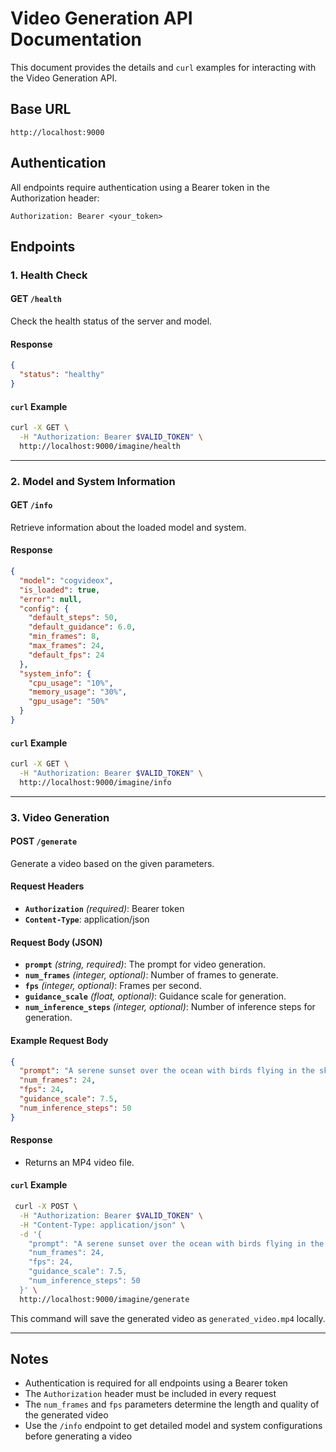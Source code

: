 # Video Generation API Documentation

This document provides the details and `curl` examples for interacting with the Video Generation API.

## Base URL

```
http://localhost:9000
```

## Authentication
All endpoints require authentication using a Bearer token in the Authorization header:
```
Authorization: Bearer <your_token>
```

## Endpoints

### 1. **Health Check**

#### **GET** `/health`

Check the health status of the server and model.

#### Response
```json
{
  "status": "healthy"
}
```

#### `curl` Example
```bash
curl -X GET \
  -H "Authorization: Bearer $VALID_TOKEN" \
  http://localhost:9000/imagine/health
```

---

### 2. **Model and System Information**

#### **GET** `/info`

Retrieve information about the loaded model and system.

#### Response
```json
{
  "model": "cogvideox",
  "is_loaded": true,
  "error": null,
  "config": {
    "default_steps": 50,
    "default_guidance": 6.0,
    "min_frames": 8,
    "max_frames": 24,
    "default_fps": 24
  },
  "system_info": {
    "cpu_usage": "10%",
    "memory_usage": "30%",
    "gpu_usage": "50%"
  }
}
```

#### `curl` Example
```bash
curl -X GET \
  -H "Authorization: Bearer $VALID_TOKEN" \
  http://localhost:9000/imagine/info
```

---

### 3. **Video Generation**

#### **POST** `/generate`

Generate a video based on the given parameters.

#### Request Headers
- **`Authorization`** *(required)*: Bearer token
- **`Content-Type`**: application/json

#### Request Body (JSON)
- **`prompt`** *(string, required)*: The prompt for video generation.
- **`num_frames`** *(integer, optional)*: Number of frames to generate.
- **`fps`** *(integer, optional)*: Frames per second.
- **`guidance_scale`** *(float, optional)*: Guidance scale for generation.
- **`num_inference_steps`** *(integer, optional)*: Number of inference steps for generation.

#### Example Request Body
```json
{
  "prompt": "A serene sunset over the ocean with birds flying in the sky.",
  "num_frames": 24,
  "fps": 24,
  "guidance_scale": 7.5,
  "num_inference_steps": 50
}
```

#### Response
- Returns an MP4 video file.

#### `curl` Example
```bash
 curl -X POST \
  -H "Authorization: Bearer $VALID_TOKEN" \
  -H "Content-Type: application/json" \
  -d '{
    "prompt": "A serene sunset over the ocean with birds flying in the sky.",
    "num_frames": 24,
    "fps": 24,
    "guidance_scale": 7.5,
    "num_inference_steps": 50
  }' \
  http://localhost:9000/imagine/generate
```

This command will save the generated video as `generated_video.mp4` locally.

---

## Notes
- Authentication is required for all endpoints using a Bearer token
- The `Authorization` header must be included in every request
- The `num_frames` and `fps` parameters determine the length and quality of the generated video
- Use the `/info` endpoint to get detailed model and system configurations before generating a video


